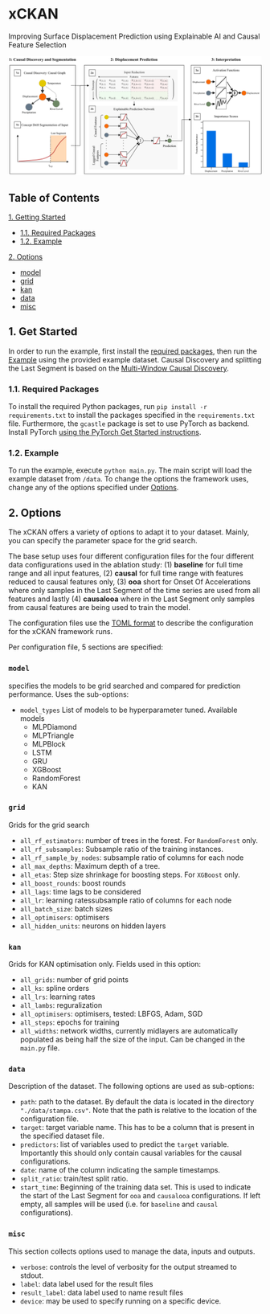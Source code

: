# xCKAN

Improving Surface Displacement Prediction using Explainable AI and Causal Feature Selection

![xCKAN Overview](graphical_abstract.png)


## Table of Contents

[1. Getting Started](#get-started)

- [1.1. Required Packages](#required-packages)
- [1.2. Example](#example)

[2. Options](#2-options)
- [model](#model)
- [grid](#grid)
- [kan](#kan)
- [data](#data)
- [misc](#misc)


## 1. Get Started

In order to run the example, first install the [required packages](#required-packages), then run the [Example](#example) using the provided example dataset.
Causal Discovery and splitting the Last Segment is based on the [Multi-Window Causal Discovery](https://github.com/Ci2Lab/MWCD).


### 1.1. Required Packages

To install the required Python packages, run `pip install -r requirements.txt` to install the packages specified in the `requirements.txt` file. Furthermore, the `gcastle` package is set to use PyTorch as backend. Install PyTorch [using the PyTorch Get Started instructions](https://pytorch.org/get-started/locally/).


### 1.2. Example

To run the example, execute `python main.py`. The main script will load the example dataset from `/data`. To change the options the framework uses, change any of the options specified under [Options](#options).


## 2. Options

The xCKAN offers a variety of options to adapt it to your dataset. Mainly, you can specify the parameter space for the grid search.

The base setup uses four different configuration files for the four different data configurations used in the ablation study: (1) **baseline** for full time range and all input features, (2) **causal** for full time range with features reduced to causal features only, (3) **ooa** short for Onset Of Accelerations where only samples in the Last Segment of the time series are used from all features and lastly (4) **causalooa** where in the Last Segment only samples from causal features are being used to train the model.

The configuration files use the [TOML format](https://github.com/toml-lang/toml) to describe the configuration for the xCKAN framework runs.

Per configuration file, 5 sections are specified:

### `model`
specifies the models to be grid searched and compared for prediction performance. Uses the sub-options:
- `model_types`
List of models to be hyperparameter tuned. Available models
    - MLPDiamond
    - MLPTriangle
    - MLPBlock
    - LSTM
    - GRU
    - XGBoost
    - RandomForest
    - KAN

### `grid`
Grids for the grid search
- `all_rf_estimators`: number of trees in the forest. For `RandomForest` only.
- `all_rf_subsamples`: Subsample ratio of the training instances.
- `all_rf_sample_by_nodes`: subsample ratio of columns for each node
- `all_max_depths`: Maximum depth of a tree.
- `all_etas`: Step size shrinkage for boosting steps. For `XGBoost` only.
- `all_boost_rounds`: boost rounds
- `all_lags`: time lags to be considered
- `all_lr`: learning ratessubsample ratio of columns for each node
- `all_batch_size`: batch sizes
- `all_optimisers`: optimisers
- `all_hidden_units`: neurons on hidden layers

### `kan`
Grids for KAN optimisation only. Fields used in this option:
- `all_grids`: number of grid points
- `all_ks`: spline orders
- `all_lrs`: learning rates
- `all_lambs`: reguralization
- `all_optimisers`: optimisers, tested: LBFGS, Adam, SGD
- `all_steps`: epochs for training
- `all_widths`: network widths, currently midlayers are automatically populated as being half the size of the input. Can be changed in the `main.py` file.


### `data`
Description of the dataset.
The following options are used as sub-options:

- `path`: path to the dataset. By default the data is located in the directory `"./data/stampa.csv"`. Note that the path is relative to the location of the configuration file.
- `target`: target variable name. This has to be a column that is present in the specified dataset file.
- `predictors`: list of variables used to predict the `target` variable. Importantly this should only contain causal variables for the causal configurations.
- `date`: name of the column indicating the sample timestamps.
- `split_ratio`: train/test split ratio.
- `start_time`: Beginning of the training data set. This is used to indicate the start of the Last Segment for `ooa` and `causalooa` configurations. If left empty, all samples will be used (i.e. for `baseline` and `causal` configurations).

### `misc`
This section collects options used to manage the data, inputs and outputs.
- `verbose`: controls the level of verbosity for the output streamed to stdout.
- `label`: data label used for the result files
- `result_label`: data label used to name result files
- `device`: may be used to specify running on a specific device.


